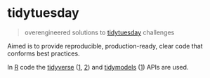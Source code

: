 # tidytuesday

> overengineered solutions to [tidytuesday][] challenges

Aimed is to provide reproducible, production-ready, clear code that conforms best practices.

In [R][] code the [tidyverse][tidyverse] ([1][r4ds], [2][advR]) and [tidymodels][] ([1][tmwr]) APIs are used.

[tidytuesday]: https://github.com/rfordatascience/tidytuesday
[R]: https://www.r-project.org/
[Julia]: https://julialang.org/

[tidyverse]: https://www.tidyverse.org/
[tidymodels]: https://www.tidymodels.org/

[tmwr]: https://www.tmwr.org/
[r4ds]: https://r4ds.had.co.nz/
[advR]: https://adv-r.hadley.nz/


